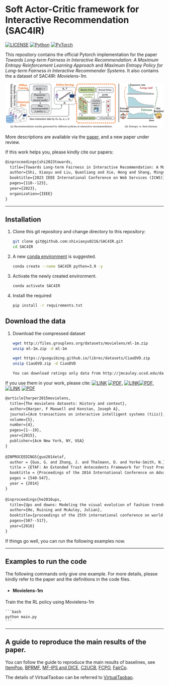 # Soft Actor-Critic framework for Interactive Recommendation (SAC4IR)

[![LICENSE](https://img.shields.io/badge/license-MIT-green)](https://github.com/shixiaoyu0216/SAC4IR/blob/main/LICENSE)
[![Python](https://img.shields.io/badge/python-3.9-blue.svg)](https://www.python.org/)
[![PyTorch](https://img.shields.io/badge/pytorch-2.0.1+cu118-%237732a8)](https://pytorch.org/)

This repository contains the official Pytorch implementation for the paper *Towards Long-term Fairness in Interactive Recommendation: A Maximum Entropy Reinforcement Learning Approach* and *Maximum Entropy Policy for Long-term Fairness in Interactive Recommender Systems*. It also contains the a dataset of SAC4IR: *Movielens-1m*.

<img src="figs/Introduction.png" alt="Introduction" style="zoom:100%;" />

More descriptions are available via the [paper](https://www.computer.org/csdl/proceedings-article/icws/2023/048500a118/1QzhT2tdnGg), and a new paper under review.

If this work helps you, please kindly cite our papers:

```latex
@inproceedings{shi2023towards,
  title={Towards Long-term Fairness in Interactive Recommendation: A Maximum Entropy Reinforcement Learning Approach},
  author={Shi, Xiaoyu and Liu, Quanliang and Xie, Hong and Shang, Mingsheng},
  booktitle={2023 IEEE International Conference on Web Services (ICWS)},
  pages={118--123},
  year={2023},
  organization={IEEE}
}
```

---
## Installation

1. Clone this git repository and change directory to this repository:

	```bash
	git clone git@github.com:shixiaoyu0216/SAC4IR.git
	cd SAC4IR
	```


2. A new [conda environment](https://docs.conda.io/projects/conda/en/latest/user-guide/concepts/environments.html) is suggested. 

    ```bash
    conda create --name SAC4IR python=3.9 -y
    ```

3. Activate the newly created environment.

    ```bash
    conda activate SAC4IR
    ```


4. Install the required 

    ```bash
    pip install -r requirements.txt
    ```


## Download the data

1. Download the compressed dataset

    ```bash 
    wget http://files.grouplens.org/datasets/movielens/ml-1m.zip
	unzip ml-1m.zip -d ml-1m
    ```

 	```bash 
    wget https://guoguibing.github.io/librec/datasets/CiaoDVD.zip
	unzip CiaoDVD.zip -d CiaoDVD
    ```

	```bash 
    You can download ratings only data from http://jmcauley.ucsd.edu/data/amazon/.
    ```

If you use them in your work, please cite: [![LINK](https://img.shields.io/badge/-Paper%20Link-lightgrey)](https://dl.acm.org/doi/abs/10.1145/2827872) [![PDF](https://img.shields.io/badge/-PDF-red)](https://dl.acm.org/doi/abs/10.1145/2827872), [![LINK](https://img.shields.io/badge/-Paper%20Link-lightgrey)](https://ieeexplore.ieee.org/abstract/document/6921639)[![PDF](https://img.shields.io/badge/-PDF-red)](https://ieeexplore.ieee.org/abstract/document/6921639), [![LINK](https://img.shields.io/badge/-Paper%20Link-lightgrey)](https://dl.acm.org/doi/abs/10.1145/2872427.2883037) [![PDF](https://img.shields.io/badge/-PDF-red)](https://dl.acm.org/doi/abs/10.1145/2872427.2883037)


```latex
@article{harper2015movielens,
  title={The movielens datasets: History and context},
  author={Harper, F Maxwell and Konstan, Joseph A},
  journal={Acm transactions on interactive intelligent systems (tiis)},
  volume={5},
  number={4},
  pages={1--19},
  year={2015},
  publisher={Acm New York, NY, USA}
}

@INPROCEEDINGS{guo2014etaf,
  author = {Guo, G. and Zhang, J. and Thalmann, D. and Yorke-Smith, N.},
  title = {ETAF: An Extended Trust Antecedents Framework for Trust Prediction},
  booktitle = {Proceedings of the 2014 International Conference on Advances in Social Networks Analysis and Mining (ASONAM)},
  pages = {540-547},
  year = {2014}
} 

@inproceedings{he2016ups,
  title={Ups and downs: Modeling the visual evolution of fashion trends with one-class collaborative filtering},
  author={He, Ruining and McAuley, Julian},
  booktitle={proceedings of the 25th international conference on world wide web},
  pages={507--517},
  year={2016}
}
```

If things go well, you can run the following examples now.

---
## Examples to run the code

The following commands only give one example. For more details, please kindly refer to the paper and the definitions in the code files. 

- #### Movielens-1m

Train the the RL policy using Movielens-1m

    ```bash
    python main.py
    ```

---
## A guide to reproduce the main results of the paper.

You can follow the guide to reproduce the main results of baselines, see [ItemPop](https://recbole.io/docs/user_guide/model/general/pop.html), [BPRMF](https://recbole.io/docs/user_guide/model/general/bpr.html), [MF-IPS and DICE](https://github.com/JingsenZhang/Recbole-Debias), [C2UCB](https://github.com/YunSeo00/combinatorial_MAB), [FCPO](https://github.com/TobyGE/FCPO), [FairCo](https://github.com/MarcoMorik/Dynamic-Fairness).

The details of VirtualTaobao can be referred to [VirtualTaobao](https://github.com/eyounx/VirtualTaobao).
